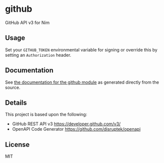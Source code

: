 # github

GitHub API v3 for Nim

## Usage

Set your `GITHUB_TOKEN` environmental variable for signing or override this by
setting an `Authorization` header.

## Documentation
See [the documentation for the github module](https://disruptek.github.io/github/github.html) as generated directly from the source.

## Details

This project is based upon the following:

- GitHub REST API v3 https://developer.github.com/v3/
- OpenAPI Code Generator https://github.com/disruptek/openapi

## License
MIT

